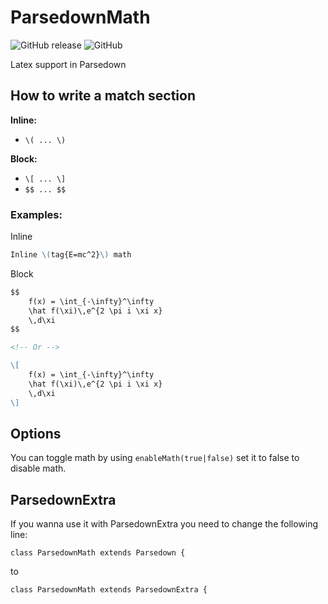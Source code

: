 # ParsedownMath

![GitHub release](https://img.shields.io/github/release/BenjaminHoegh/parsedownMath.svg?style=flat-square)
![GitHub](https://img.shields.io/github/license/BenjaminHoegh/parsedownMath.svg?style=flat-square)


Latex support in Parsedown


## How to write a match section

**Inline:**
- `\( ... \)`


**Block:**
- `\[ ... \]`
- `$$ ... $$`


### Examples:

Inline
```markdown
Inline \(tag{E=mc^2}\) math
```


Block
```markdown
$$
    f(x) = \int_{-\infty}^\infty
    \hat f(\xi)\,e^{2 \pi i \xi x}
    \,d\xi
$$

<!-- Or -->

\[
    f(x) = \int_{-\infty}^\infty
    \hat f(\xi)\,e^{2 \pi i \xi x}
    \,d\xi
\]
```


## Options

You can toggle math by using `enableMath(true|false)` set it to false to disable math.

## ParsedownExtra

If you wanna use it with ParsedownExtra you need to change the following line:
```
class ParsedownMath extends Parsedown {
```
to
```
class ParsedownMath extends ParsedownExtra {
```

